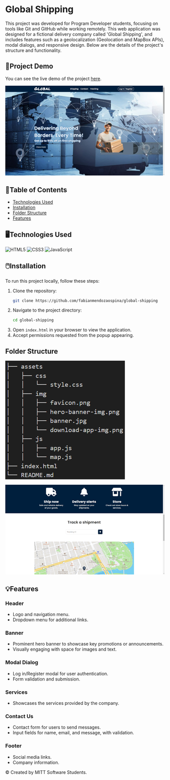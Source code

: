 # Global Shipping

This project was developed for Program Developer students, focusing on tools like Git and GitHub while working remotely. This web application was designed for a fictional delivery company called 'Global Shipping', and includes features such as a geolocalization (Geolocation and MapBox APIs), modal dialogs, and responsive design. Below are the details of the project's structure and functionality.

## 🔗Project Demo
You can see the live demo of the project [here](https://fabianmendozaospina.github.io/global-shipping/).

![](./assets/img/readme2.png)

## 📑Table of Contents
- [Technologies Used](#technologies-used)
- [Installation](#installation)
- [Folder Structure](#project-structure)
- [Features](#features)

## 🖥️Technologies Used
![HTML5](https://img.shields.io/badge/HTML-00A6E4?style=for-the-badge&logo=html5&logoColor=white)
![CSS3](https://img.shields.io/badge/CSS-0073E6?style=for-the-badge&logo=css3&logoColor=white)
![JavaScript](https://img.shields.io/badge/JavaScript-005D99?style=for-the-badge&logo=javascript&logoColor=white)

## 🖱️Installation
To run this project locally, follow these steps:
1. Clone the repository:
    ```sh
    git clone https://github.com/fabianmendozaospina/global-shipping
    ```
2. Navigate to the project directory:
    ```sh
    cd global-shipping
    ```
3. Open `index.html` in your browser to view the application.
4. Accept permissions requested from the popup appearing. 


## Folder Structure
![](./assets/img/readme-struct.png)


![](./assets/img/readme.png)

## 💡Features
### Header
- Logo and navigation menu.
- Dropdown menu for additional links.

### Banner 
- Prominent hero banner to showcase key promotions or announcements.
- Visually engaging with space for images and text.

### Modal Dialog
- Log in/Register modal for user authentication.
- Form validation and submission.

### Services
- Showcases the services provided by the company.

### Contact Us
- Contact form for users to send messages.
- Input fields for name, email, and message, with validation.

### Footer
- Social media links.
- Company information.

&copy; Created by MITT Software Students.